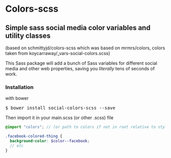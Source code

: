 Colors-scss
===========

## Simple sass social media color variables and utility classes
(based on schmittyjd/colors-scss which was based on mrmrs/colors, colors taken from koycarraway/_vars-social-colors.scss)

This Sass package will add a bunch of Sass variables for different social media and other web properties, saving you *literally* tens of seconds of work.

### Installation
with bower
<pre>$ bower install social-colors-scss --save</pre>

Then import it in your main.scss (or other .scss) file
```scss
@import "colors"; // (or path to colors if not in root relative to stylesheet)

.facebook-colored-thing {
  background-color: $color--facebook;
  // etc
}
```
